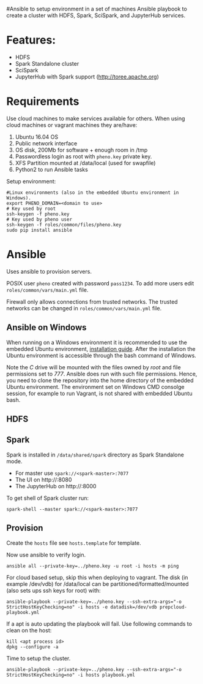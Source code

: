 #Ansible to setup environment in a set of machines
Ansible playbook to create a cluster with HDFS, Spark, SciSpark, and JupyterHub services.

# Features:
* HDFS
* Spark Standalone cluster
* SciSpark
* JupyterHub with Spark support (http://toree.apache.org)

# Requirements

Use cloud machines to make services available for others.
When using cloud machines or vagrant machines they are/have:
1. Ubuntu 16.04 OS
2. Public network interface
3. OS disk, 200Mb for software + enough room in /tmp
4. Passwordless login as root with `pheno.key` private key.
5. XFS Partition mounted at /data/local (used for swapfile)
6. Python2 to run Ansible tasks

Setup environment:
```
#Linux environments (also in the embedded Ubuntu environment in Windows).
export PHENO_DOMAIN=<domain to use>
# Key used by root
ssh-keygen -f pheno.key
# Key used by pheno user
ssh-keygen -f roles/common/files/pheno.key
sudo pip install ansible
```

# Ansible
Uses ansible to provision servers.

POSIX user `pheno` created with password `pass1234`.
To add more users edit `roles/common/vars/main.yml` file.

Firewall only allows connections from trusted networks.
The trusted networks can be changed in `roles/common/vars/main.yml` file.

## Ansible on Windows
When running on a Windows environment it is recommended to use the embedded Ubuntu environment, [installation guide](https://msdn.microsoft.com/en-us/commandline/wsl/install_guide).
After the installation the Ubuntu environment is accessible through the bash command of Windows.

Note the *C* drive will be mounted with the files owned by *root* and file permissions set to *777*. Ansible does run with such file permissions. Hence, you need to clone the repository into the home directory of the embedded Ubuntu environment. The environment set on Windows CMD consolge session, for example to run Vagrant, is not shared with embedded Ubuntu bash.

## HDFS

## Spark
Spark is installed in `/data/shared/spark` directory as Spark Standalone mode.
* For master use `spark://<spark-master>:7077`
* The UI on http://<spark-master>:8080
* The JupyterHub on http://<spark-master>:8000

To get shell of Spark cluster run:
```
spark-shell --master spark://<spark-master>:7077
```

## Provision

Create the `hosts` file see `hosts.template` for template.

Now use ansible to verify login.
```
ansible all --private-key=../pheno.key -u root -i hosts -m ping
```

For cloud based setup, skip this when deploying to vagrant. The disk (in example /dev/vdb) for /data/local can be partitioned/formatted/mounted (also sets ups ssh keys for root) with:
```
ansible-playbook --private-key=../pheno.key --ssh-extra-args="-o StrictHostKeyChecking=no" -i hosts -e datadisk=/dev/vdb prepcloud-playbook.yml
```

If a apt is auto updating the playbook will fail. Use following commands to clean on the host:
```
kill <apt process id>
dpkg --configure -a
```

Time to setup the cluster.
```
ansible-playbook --private-key=../pheno.key --ssh-extra-args="-o StrictHostKeyChecking=no" -i hosts playbook.yml
```
